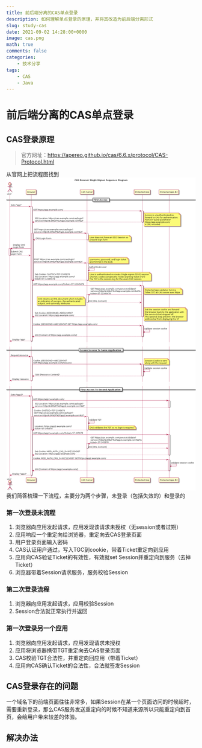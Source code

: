 ```yaml
---
title: 前后端分离的CAS单点登录
description: 如何理解单点登录的原理，并将其改造为前后端分离形式
slug: study-cas
date: 2021-09-02 14:28:00+0000
image: cas.png
math: true
comments: false
categories:
    - 技术分享
tags:
    - CAS
    - Java
---
```

# 前后端分离的CAS单点登录

## CAS登录原理

>官方网址：<https://apereo.github.io/cas/6.6.x/protocol/CAS-Protocol.html>

从官网上把流程图找到
![cas_flow_diagram.png](cas_flow_diagram.png)
我们简答梳理一下流程，主要分为两个步骤，未登录（包括失效的）和登录的

### 第一次登录未流程

1. 浏览器向应用发起请求，应用发现该请求未授权（无session或者过期）
2. 应用响应一个重定向给浏览器，重定向去CAS登录页面
3. 用户登录页面输入密码
4. CAS认证用户通过，写入TGC到cookie，带着Ticket重定向到应用
5. 应用向CAS验证Ticket的有效性，有效就set Session并重定向到服务（去掉Ticket）
6. 浏览器带着Session请求服务，服务校验Session


### 第二次登录流程

1. 浏览器向应用发起请求，应用校验Session
2. Session合法就正常执行并返回

### 第一次登录另一个应用

1. 浏览器向应用发起请求，应用发现请求未授权
2. 应用将浏览器携带TGT重定向去CAS登录页面
3. CAS校验TGT合法性，并重定向回应用（带着Ticket）
4. 应用向CAS确认Ticket的合法性，合法就签发Session

## CAS登录存在的问题

一个域名下的前端页面往往非常多，如果Session在某一个页面访问的时候超时，需要重新登录，那么CAS服务发送重定向的时候不知道来源所以只能重定向到首页，会给用户带来较差的体验。

## 解决办法

